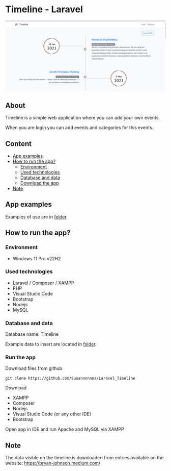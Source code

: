 # Timeline - Laravel
![Application image - main page](./external_files/app_examples/1_main_page.png)

## About
Timeline is a simple web application where you can add your own events.

When you are login you can add events and categories for this events.

## Content
- [App examples](./README.md#app-examples)
- [How to run the app?](./README.md#how-to-run-the-app)
  - [Environment](./README.md#environment)
  - [Used technologies](./README.md#used-technologies)
  - [Database and data](./README.md#database-and-data)
  - [Download the app](./README.md#download-the-app)
- [Note](./README.md#note)

## App examples
Examples of use are in [folder](./external_files/app_examples)

## How to run the app?
### Environment
- Windows 11 Pro v22H2

### Used technologies
- Laravel / Composer / XAMPP
- PHP
- Visual Studio Code
- Bootstrap
- Nodejs
- MySQL

### Database and data
Database name: Timeline

Example data to insert are located in [folder](./external_files).

### Run the app
Download files from github
```
git clone https://github.com/Susannnnnna/Laravel_Timeline
```

Download
- XAMPP
- Composer
- Nodejs
- Visual Studio Code (or any other IDE)
- Bootstrap

Open app in IDE and run Apache and MySQL via XAMPP

## Note
The data visible on the timeline is downloaded from entries available on the website: https://bryan-johnson.medium.com/
